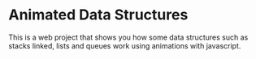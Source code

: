 # Animated Data Structures
This is a web project that shows you how some data structures such as stacks linked, lists and queues work using animations with javascript.
